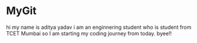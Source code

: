 # MyGit
hi my name is aditya yadav i am an enginnering student who is student from TCET Mumbai so I am starting my coding journey from today.
byee!!
